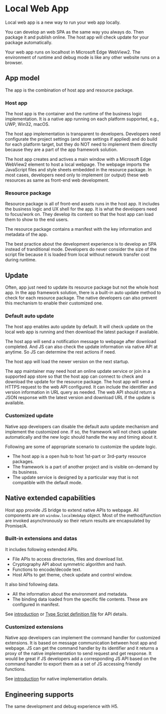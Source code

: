 # Local Web App

Local web app is a new way to run your web app locally.

You can develop an web SPA as the same way you always do. Then package it and publish online. The host app will check update for your package automatically.

Your web app runs on localhost in Microsoft Edge WebView2. The environment of runtime and debug mode is like any other website runs on a browser.

## App model

The app is the combination of host app and resource package.

### Host app

The host app is the container and the runtime of the business logic implementation. It is a native app running on each platform supported, e.g., UWP, Win32, macOS.

The host app implementation is transparent to developers. Developers need configurate the project settings (and store settings if applied) and do build for each platform target, but they do NOT need to implement them directly because they are a part of the app framework solution.

The host app creates and actives a main window with a Microsoft Edge WebView2 element to host a local webpage. The webpage imports the JavaScript files and style sheets embedded in the resource package. In most cases, developers need only to implement (or output) these web resources as same as front-end web development.

### Resource package

Resource package is all of front-end assets runs in the host app. It includes the business logic and UX shell for the app. It is what the developers need to focus/work on. They develop its content so that the host app can load them to show to the end users.

The resource package contains a manifest with the key information and metadata of the app.

The best practice about the development experience is to develop an SPA instead of tranditional mode. Developers do never consider the size of the script file because it is loaded from local without network transfer cost during runtime.

## Update

Often, app just need to update its resource package but not the whole host app. In the app framework solution, there is a built-in auto update method to check for each resource package. The native developers can also prevent this mechanism to enable their customized one.

### Default auto update

The host app enables auto update by default. It will check update on the local web app is running and then download the latest package if available.

The host app will send a notification message to webpage after download completed. And JS can also check the update information via native API at anytime. So JS can determine the rest actions if need.

The host app will load the newer version on the next startup.

The app maintainer may need host an online update service or join in a supported app store so that the host app can connect to check and download the update for the resource package. The host app will send a HTTPS request to the web API configured. It can include the identifier and version information in URL query as needed. The web API should return a JSON response with the latest version and download URL if the update is available.

### Customized update

Native app developers can disable the default auto update mechanism and implement the customized one. If so, the framework will not check update automatically and the new logic should handle the way and timing about it.

Following are some of appropriate scenario to customize the update logic.

- The host app is a open hub to host 1st-part or 3rd-party resource packages.
- The framework is a part of another project and is visible on-demand by its business.
- The update service is designed by a particular way that is not compatible with the default mode.

## Native extended capabilities

Host app provide JS bridge to extend native APIs to webpage. All components are on `window.localWebApp` object. Most of the method/function are invoked asynchronously so their return results are encapsulated by Promise/A.

### Built-in extensions and datas

It includes following extended APIs.

- File APIs to access directories, files and download list.
- Cryptography API about symmetric algorithm and hash.
- Functions to encode/decode text.
- Host APIs to get theme, check update and control window.

It also bind following data.

- All the information about the environment and metadata.
- The binding data loaded from the specific file contents. These are configured in manifest.

See [introduction](./native-api) or [Type Script definition file](https://raw.githubusercontent.com/nuscien/winkit/main/FileBrowser/src/localWebApp.d.ts) for API details.

### Customized extensions

Native app developers can implement the command handler for customized extensions. It is based on message communication between host app and webpage. JS can get the command handler by its identifier and it returns a proxy of the native implementation to send request and get response. It would be great if JS developers add a corresponding JS API based on the command handler to export them as a set of JS accessing friendly functions.

See [introduction](./command-handler) for native implementation details.

## Engineering supports

The same development and debug experience with H5.
